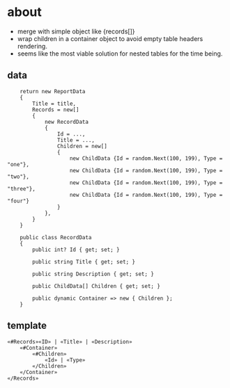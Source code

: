 ﻿# about
- merge with simple object like {records[]}
- wrap children in a container object to avoid empty table headers rendering.
- seems like the most viable solution for nested tables for the time being.

## data
```
	return new ReportData
	{
		Title = title,
		Records = new[]
		{
			new RecordData
			{
				Id = ...,
				Title = ...,
				Children = new[]
				{
					new ChildData {Id = random.Next(100, 199), Type = "one"},
					new ChildData {Id = random.Next(100, 199), Type = "two"},
					new ChildData {Id = random.Next(100, 199), Type = "three"},
					new ChildData {Id = random.Next(100, 199), Type = "four"}
				}
			},
		}
	}
```
```
	public class RecordData
	{
		public int? Id { get; set; }

		public string Title { get; set; }

		public string Description { get; set; }

		public ChildData[] Children { get; set; }

		public dynamic Container => new { Children };
	}
```

## template
```
«#Records»«ID» | «Title» | «Description»
	«#Container»
		«#Children»
			«Id» | «Type»
		«/Children»
	«/Container»
«/Records»
```

